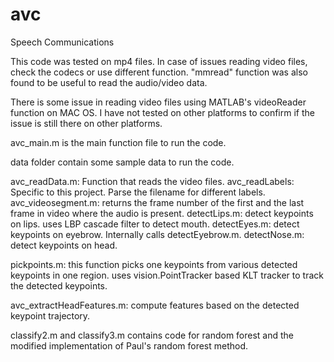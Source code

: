 # avc
Speech Communications

This code was tested on mp4 files. In case of issues reading video files, check the codecs or use different function. 
"mmread" function was also found to be useful to read the audio/video data.

There is some issue in reading video files using MATLAB's videoReader function on MAC OS. I have not tested on other platforms
to confirm if the issue is still there on other platforms.

avc_main.m is the main function file to run the code.

data folder contain some sample data to run the code. 

avc_readData.m: Function that reads the video files. 
avc_readLabels: Specific to this project. Parse the filename for different labels.
avc_videosegment.m: returns the frame number of the first and the last frame in video where the audio is present.
detectLips.m: detect keypoints on lips. uses LBP cascade filter to detect mouth.
detectEyes.m: detect keypoints on eyebrow. Internally calls detectEyebrow.m.
detectNose.m: detect keypoints on head.

pickpoints.m: this function picks one keypoints from various detected keypoints in one region.
uses vision.PointTracker based KLT tracker to track the detected keypoints.

avc_extractHeadFeatures.m: compute features based on the detected keypoint trajectory.

classify2.m and classify3.m contains code for random forest and the modified implementation of Paul's random forest method.
